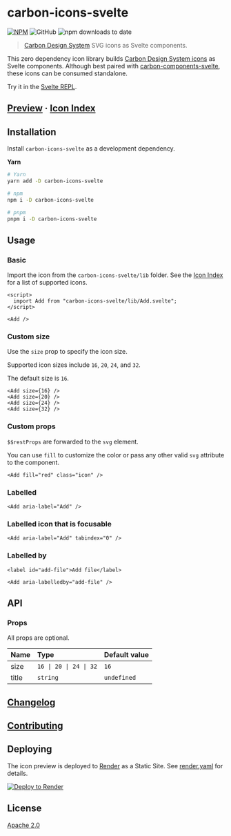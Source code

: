 # carbon-icons-svelte

[![NPM][npm]][npm-url]
![GitHub](https://img.shields.io/github/license/ibm/carbon-icons-svelte?color=262626&style=for-the-badge)
![npm downloads to date](https://img.shields.io/npm/dt/carbon-icons-svelte?color=262626&style=for-the-badge)

> [Carbon Design System](https://github.com/carbon-design-system) SVG icons as Svelte components.

This zero dependency icon library builds [Carbon Design System icons](https://www.carbondesignsystem.com/guidelines/icons/library) as Svelte components. Although best paired with [carbon-components-svelte](https://github.com/IBM/carbon-components-svelte), these icons can be consumed standalone.

Try it in the [Svelte REPL](https://svelte.dev/repl/931e6a3461434622adad0557579c0a29).

## [Preview](https://carbon-icons-svelte.onrender.com) · [Icon Index](ICON_INDEX.md)

## Installation

Install `carbon-icons-svelte` as a development dependency.

**Yarn**

```sh
# Yarn
yarn add -D carbon-icons-svelte

# npm
npm i -D carbon-icons-svelte

# pnpm
pnpm i -D carbon-icons-svelte
```

## Usage

### Basic

Import the icon from the `carbon-icons-svelte/lib` folder. See the [Icon Index](ICON_INDEX.md) for a list of supported icons.

```svelte
<script>
  import Add from "carbon-icons-svelte/lib/Add.svelte";
</script>

<Add />
```

### Custom size

Use the `size` prop to specify the icon size.

Supported icon sizes include `16`, `20`, `24`, and `32`.

The default size is `16`.

```svelte
<Add size={16} />
<Add size={20} />
<Add size={24} />
<Add size={32} />
```

### Custom props

`$$restProps` are forwarded to the `svg` element.

You can use `fill` to customize the color or pass any other valid `svg` attribute to the component.

```svelte
<Add fill="red" class="icon" />
```

### Labelled

```svelte
<Add aria-label="Add" />
```

### Labelled icon that is focusable

```svelte
<Add aria-label="Add" tabindex="0" />
```

### Labelled by

```svelte
<label id="add-file">Add file</label>

<Add aria-labelledby="add-file" />
```

## API

### Props

All props are optional.

| Name  | Type                                          | Default value |
| :---- | :-------------------------------------------- | :------------ |
| size  | <code>16 &#124; 20 &#124; 24 &#124; 32</code> | `16`          |
| title | `string`                                      | `undefined`   |

## [Changelog](CHANGELOG.md)

## [Contributing](CONTRIBUTING.md)

## Deploying

The icon preview is deployed to [Render](https://render.com) as a Static Site. See [render.yaml](render.yaml) for details.

[![Deploy to Render](https://render.com/images/deploy-to-render-button.svg)](https://render.com/deploy?repo=https://github.com/carbon-design-system/carbon-icons-svelte)

## License

[Apache 2.0](LICENSE)

[npm]: https://img.shields.io/npm/v/carbon-icons-svelte.svg?color=262626&style=for-the-badge
[npm-url]: https://npmjs.com/package/carbon-icons-svelte
